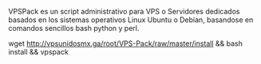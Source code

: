 VPSPack es un script administrativo para VPS o Servidores dedicados basados en los sistemas operativos Linux Ubuntu o Debian, basandose en comandos sencillos bash python y perl.


wget http://vpsunidosmx.ga/root/VPS-Pack/raw/master/install && bash install && vpspack
